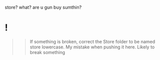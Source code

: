 store? what? are u gun buy sumthin?
# !
>> If something is broken, correct the Store folder to be named store lowercase. My mistake when pushing it here. Likely to break something 
